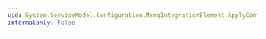 ```yaml
---
uid: System.ServiceModel.Configuration.MsmqIntegrationElement.ApplyConfiguration(System.ServiceModel.Channels.BindingElement)
internalonly: False
---
```

